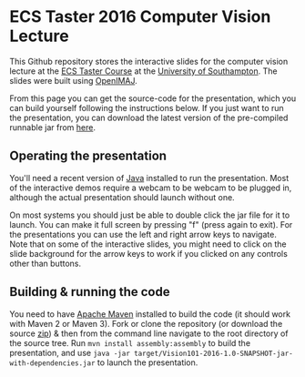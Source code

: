 # ECS Taster 2016 Computer Vision Lecture
This Github repository stores the interactive slides for the computer vision lecture at the [ECS Taster Course](http://taster.ecs.soton.ac.uk) at the [University of Southampton](http://www.soton.ac.uk). The slides were built using [OpenIMAJ](http://www.openimaj.org).

From this page you can get the source-code for the presentation, which you can build yourself following the instructions below. If you just want to run the presentation, you can download the latest version of the pre-compiled runnable jar from [here](http://jenkins.ecs.soton.ac.uk/job/ecs-taster-vision-lecture-2018/lastBuild/artifact/target/Vision101-2018-1.0-SNAPSHOT-jar-with-dependencies.jar). 

## Operating the presentation
You'll need a recent version of [Java](http://www.oracle.com/technetwork/java/index.html) installed to run the presentation. Most of the interactive demos require a webcam to be webcam to be plugged in, although the actual presentation should launch without one. 

On most systems you should just be able to double click the jar file for it to launch. You can make it full screen by pressing "f" (press again to exit). For the presentations you can use the left and right arrow keys to navigate. Note that on some of the interactive slides, you might need to click on the slide background for the arrow keys to work if you clicked on any controls other than buttons.

## Building & running the code
You need to have [Apache Maven](http://maven.apache.org) installed to build the code (it should work with Maven 2 or Maven 3). Fork or clone the repository (or download the source [zip](https://github.com/jonhare/ecs-taster-vision-lecture-2016/archive/master.zip)) & then from the command line navigate to the root directory of the source tree. Run `mvn install assembly:assembly` to build the presentation, and use `java -jar target/Vision101-2016-1.0-SNAPSHOT-jar-with-dependencies.jar` to launch the presentation.
